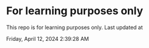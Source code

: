 # For learning purposes only
This repo is for learning purposes only.
Last updated at

Friday, April 12, 2024 2:39:28 AM

